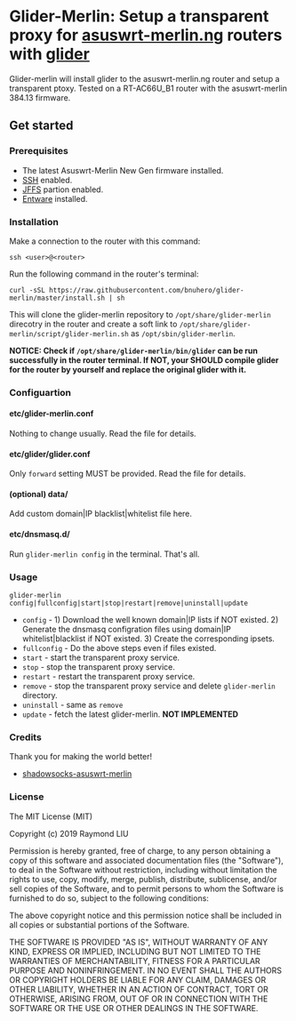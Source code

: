 # Glider-Merlin: Setup a transparent proxy for [asuswrt-merlin.ng](https://github.com/RMerl/asuswrt-merlin.ng) routers with [glider](https://github.com/nadoo/glider)

Glider-merlin will install glider to the asuswrt-merlin.ng router and setup a transparent ptoxy. Tested on a RT-AC66U_B1 router with the asuswrt-merlin 384.13 firmware.

## Get started

### Prerequisites

* The latest Asuswrt-Merlin New Gen firmware installed.
* [SSH](https://github.com/RMerl/asuswrt-merlin/wiki/SSHD) enabled.
* [JFFS](https://github.com/RMerl/asuswrt-merlin/wiki/JFFS) partion enabled.
* [Entware](https://github.com/RMerl/asuswrt-merlin/wiki/Entware) installed.

### Installation

Make a connection to the router with this command:

`ssh <user>@<router>`

Run the following command in the router's terminal:

`curl -sSL https://raw.githubusercontent.com/bnuhero/glider-merlin/master/install.sh | sh`

This will clone the glider-merlin repository to `/opt/share/glider-merlin` direcotry in the router and create a soft link to `/opt/share/glider-merlin/script/glider-merlin.sh` as `/opt/sbin/glider-merlin`.

**NOTICE: Check if `/opt/share/glider-merlin/bin/glider` can be run successfully in the router terminal. If NOT, your SHOULD compile glider for the router by yourself and replace the original glider with it.**

### Configuartion

#### etc/glider-merlin.conf

Nothing to change usually. Read the file for details.

#### etc/glider/glider.conf

Only `forward` setting MUST be provided. Read the file for details.

#### (optional) data/

Add custom domain|IP blacklist|whitelist file here.

#### etc/dnsmasq.d/

Run `glider-merlin config` in the terminal. That's all.

### Usage

`glider-merlin config|fullconfig|start|stop|restart|remove|uninstall|update`

* `config` - 1) Download the well known domain|IP lists if NOT existed. 2) Generate the dnsmasq configration files using domain|IP whitelist|blacklist if NOT existed. 3) Create the corresponding ipsets.
* `fullconfig` - Do the above steps even if files existed.
* `start` - start the transparent proxy service.
* `stop` - stop the transparent proxy service.
* `restart` - restart the transparent proxy service.
* `remove` - stop the transparent proxy service and delete `glider-merlin` directory.
* `uninstall` - same as `remove`
* `update` - fetch the latest glider-merlin. **NOT IMPLEMENTED**

### Credits

Thank you for making the world better!

* [shadowsocks-asuswrt-merlin](https://github.com/Acris/shadowsocks-asuswrt-merlin)

### License

The MIT License (MIT)

Copyright (c) 2019 Raymond LIU

Permission is hereby granted, free of charge, to any person obtaining a copy
of this software and associated documentation files (the "Software"), to deal
in the Software without restriction, including without limitation the rights
to use, copy, modify, merge, publish, distribute, sublicense, and/or sell
copies of the Software, and to permit persons to whom the Software is
furnished to do so, subject to the following conditions:

The above copyright notice and this permission notice shall be included in
all copies or substantial portions of the Software.

THE SOFTWARE IS PROVIDED "AS IS", WITHOUT WARRANTY OF ANY KIND, EXPRESS OR
IMPLIED, INCLUDING BUT NOT LIMITED TO THE WARRANTIES OF MERCHANTABILITY,
FITNESS FOR A PARTICULAR PURPOSE AND NONINFRINGEMENT. IN NO EVENT SHALL THE
AUTHORS OR COPYRIGHT HOLDERS BE LIABLE FOR ANY CLAIM, DAMAGES OR OTHER
LIABILITY, WHETHER IN AN ACTION OF CONTRACT, TORT OR OTHERWISE, ARISING FROM,
OUT OF OR IN CONNECTION WITH THE SOFTWARE OR THE USE OR OTHER DEALINGS IN
THE SOFTWARE.